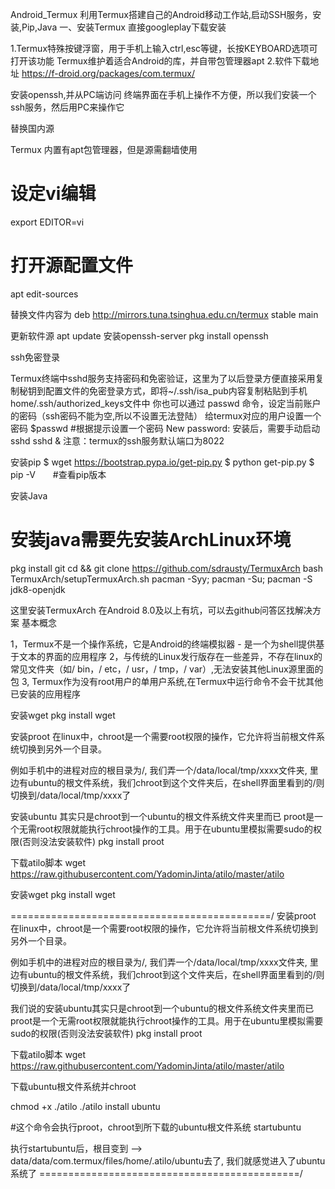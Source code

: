 Android_Termux
利用Termux搭建自己的Android移动工作站,启动SSH服务，安装,Pip,Java
一、安装Termux
直接googleplay下载安装

1.Termux特殊按键浮窗，用于手机上输入ctrl,esc等键，长按KEYBOARD选项可打开该功能
Termux维护着适合Android的库，并自带包管理器apt
2.软件下载地址
https://f-droid.org/packages/com.termux/

安装openssh,并从PC端访问
终端界面在手机上操作不方便，所以我们安装一个ssh服务，然后用PC来操作它

替换国内源

Termux 内置有apt包管理器，但是源需翻墙使用
# 设定vi编辑
export EDITOR=vi
# 打开源配置文件
apt edit-sources

替换文件内容为
deb http://mirrors.tuna.tsinghua.edu.cn/termux stable main



更新软件源
apt update
安装openssh-server
pkg install openssh

ssh免密登录

Termux终端中sshd服务支持密码和免密验证，这里为了以后登录方便直接采用复制秘钥到配置文件的免密登录方式，即将~/.ssh/isa_pub内容复制粘贴到手机home/.ssh/authorized_keys文件中
你也可以通过 passwd 命令，设定当前账户的密码（ssh密码不能为空,所以不设置无法登陆）
给termux对应的用户设置一个密码
$passwd
#根据提示设置一个密码
New password:
安装后，需要手动启动sshd
sshd &
注意：termux的ssh服务默认端口为8022

安装pip
$ wget https://bootstrap.pypa.io/get-pip.py
$ python get-pip.py
$ pip -V　　#查看pip版本

安装Java
# 安装java需要先安装ArchLinux环境
pkg install git
cd && git clone https://github.com/sdrausty/TermuxArch
bash TermuxArch/setupTermuxArch.sh
pacman -Syy; pacman -Su; pacman -S jdk8-openjdk

这里安装TermuxArch 在Android 8.0及以上有坑，可以去github问答区找解决方案
基本概念

1，Termux不是一个操作系统，它是Android的终端模拟器 - 是一个为shell提供基于文本的界面的应用程序
2，与传统的Linux发行版存在一些差异，不存在linux的常见文件夹（如/ bin，/ etc，/ usr，/ tmp，/ var）,无法安装其他Linux源里面的包
3, Termux作为没有root用户的单用户系统,在Termux中运行命令不会干扰其他已安装的应用程序


安装wget
pkg install wget

安装proot
在linux中，chroot是一个需要root权限的操作，它允许将当前根文件系统切换到另外一个目录。

例如手机中的进程对应的根目录为/, 我们弄一个/data/local/tmp/xxxx文件夹, 里边有ubuntu的根文件系统，我们chroot到这个文件夹后，在shell界面里看到的/则切换到/data/local/tmp/xxxx了

安装ubuntu
其实只是chroot到一个ubuntu的根文件系统文件夹里而已
proot是一个无需root权限就能执行chroot操作的工具。用于在ubuntu里模拟需要sudo的权限(否则没法安装软件)
pkg install proot

下载atilo脚本
wget https://raw.githubusercontent.com/YadominJinta/atilo/master/atilo

安装wget
pkg install wget


=============================================/
安装proot
在linux中，chroot是一个需要root权限的操作，它允许将当前根文件系统切换到另外一个目录。

例如手机中的进程对应的根目录为/, 我们弄一个/data/local/tmp/xxxx文件夹, 里边有ubuntu的根文件系统，我们chroot到这个文件夹后，在shell界面里看到的/则切换到/data/local/tmp/xxxx了

我们说的安装ubuntu其实只是chroot到一个ubuntu的根文件系统文件夹里而已
proot是一个无需root权限就能执行chroot操作的工具。用于在ubuntu里模拟需要sudo的权限(否则没法安装软件)
pkg install proot

下载atilo脚本
wget https://raw.githubusercontent.com/YadominJinta/atilo/master/atilo

下载ubuntu根文件系统并chroot

chmod +x ./atilo
./atilo install ubuntu

#这个命令会执行proot，chroot到所下载的ubuntu根文件系统
startubuntu

执行startubuntu后，根目变到 --> data/data/com.termux/files/home/.atilo/ubuntu去了, 我们就感觉进入了ubuntu系统了
=============================================/


